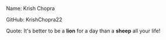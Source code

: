 Name: Krish Chopra

GitHub: KrishChopra22

Quote: It's better to be a **lion** for a day than a **sheep** all your life!
